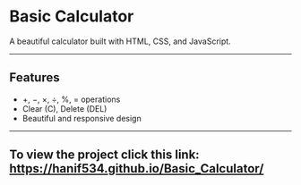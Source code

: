 # Basic Calculator

A beautiful calculator built with HTML, CSS, and JavaScript.

---

## Features

- +, −, ×, ÷, %, = operations
- Clear (C), Delete (DEL)
- Beautiful and responsive design

---
## To view the project click this link: https://hanif534.github.io/Basic_Calculator/


